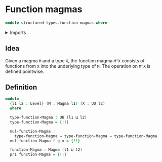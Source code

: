 # Function magmas

```agda
module structured-types.function-magmas where
```

<details><summary>Imports</summary>

```agda
open import foundation.dependent-pair-types
open import foundation.universe-levels

open import structured-types.magmas
```

</details>

## Idea

Given a magma `M` and a type `X`, the function magma `M^X` consists of functions
from `X` into the underlying type of `M`. The operation on `M^X` is defined
pointwise.

## Definition

```agda
module _
  {l1 l2 : Level} (M : Magma l1) (X : UU l2)
  where

  type-function-Magma : UU (l1 ⊔ l2)
  type-function-Magma = {!!}

  mul-function-Magma :
    type-function-Magma → type-function-Magma → type-function-Magma
  mul-function-Magma f g x = {!!}

  function-Magma : Magma (l1 ⊔ l2)
  pr1 function-Magma = {!!}
```
